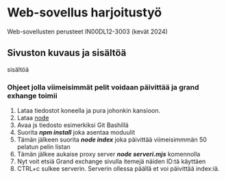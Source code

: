 # Web-sovellus harjoitustyö
Web-sovellusten perusteet IN00DL12-3003 (kevät 2024)

## Sivuston kuvaus ja sisältöä

sisältöä

### Ohjeet jolla viimeisimmät pelit voidaan päivittää ja grand exhange toimii
1. Lataa tiedostot koneella ja pura johonkin kansioon.
2. Lataa [node](https://nodejs.org/en)
3. Avaa js tiedosto esimerkiksi Git Bashillä
4. Suorita ***npm install*** joka asentaa moduulit
5. Tämän jälkeen suorita ***node index*** joka päivittää viimeisimmmän 50 pelatun pelin listan
6. Tämän jälkee aukaise proxy server ***node serveri.mjs*** komennolla
7. Nyt voit etsiä Grand exchange sivulla itemejä näiden ID:tä käyttäen
8. CTRL+c sulkee serverin. Serverin ollessa päällä et voi päivittää index:iä.
